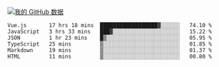 [![我的 GitHub 数据](https://github-readme-stats.vercel.app/api?username=unbrain&?theme=dark)]()

<!--START_SECTION:waka-->

```text
Vue.js       17 hrs 18 mins  ██████████████████▓░░░░░░   74.10 %
JavaScript   3 hrs 33 mins   ███▓░░░░░░░░░░░░░░░░░░░░░   15.22 %
JSON         1 hr 23 mins    █▒░░░░░░░░░░░░░░░░░░░░░░░   05.95 %
TypeScript   25 mins         ▒░░░░░░░░░░░░░░░░░░░░░░░░   01.85 %
Markdown     19 mins         ▒░░░░░░░░░░░░░░░░░░░░░░░░   01.37 %
HTML         11 mins         ▒░░░░░░░░░░░░░░░░░░░░░░░░   00.80 %
```

<!--END_SECTION:waka-->
